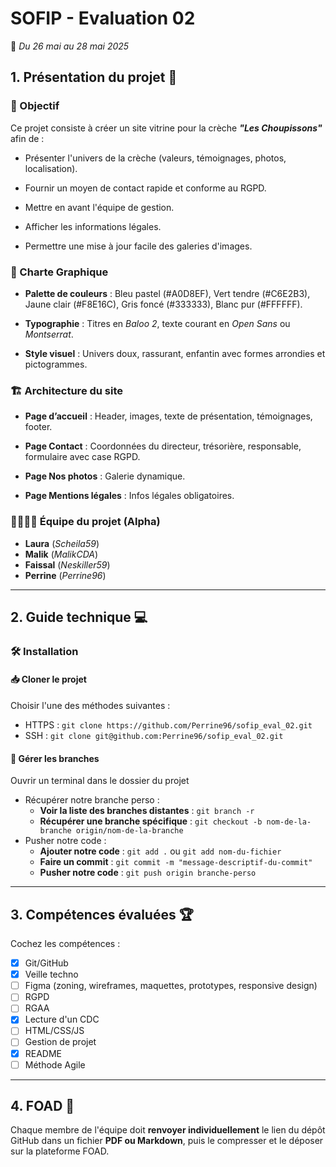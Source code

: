 # SOFIP - Evaluation 02
📅 *Du 26 mai au 28 mai 2025*

## 1. Présentation du projet 📌 
### 🎯 Objectif  
Ce projet consiste à créer un site vitrine pour la crèche ***"Les Choupissons"*** afin de :  
* Présenter l'univers de la crèche (valeurs, témoignages, photos, localisation).  

* Fournir un moyen de contact rapide et conforme au RGPD.  

* Mettre en avant l'équipe de gestion. 

* Afficher les informations légales. 

* Permettre une mise à jour facile des galeries d'images. 


### 🎨 Charte Graphique  
* **Palette de couleurs** : Bleu pastel (#A0D8EF), Vert tendre (#C6E2B3), Jaune clair (#F8E16C), Gris foncé (#333333), Blanc pur (#FFFFFF).  

* **Typographie** : Titres en *Baloo 2*, texte courant en *Open Sans* ou *Montserrat*.  

* **Style visuel** : Univers doux, rassurant, enfantin avec formes arrondies et pictogrammes. 


### 🏗️ Architecture du site  
* **Page d’accueil** : Header, images, texte de présentation, témoignages, footer.  

* **Page Contact** : Coordonnées du directeur, trésorière, responsable, formulaire avec case RGPD. 

* **Page Nos photos** : Galerie dynamique.  

* **Page Mentions légales** : Infos légales obligatoires. 


### 👨‍👩‍👧‍👦 Équipe du projet (Alpha)  
* **Laura** (*Scheila59*)  
* **Malik** (*MalikCDA*)  
* **Faissal** (*Neskiller59*)  
* **Perrine** (*Perrine96*) 


---

## 2. Guide technique 💻
### 🛠️ Installation  
#### 📥 Cloner le projet
Choisir l'une des méthodes suivantes :
* HTTPS : ```git clone https://github.com/Perrine96/sofip_eval_02.git``` 
* SSH : ```git clone git@github.com:Perrine96/sofip_eval_02.git```

#### 🔄 Gérer les branches
Ouvrir un terminal dans le dossier du projet
* Récupérer notre branche perso :
    * __Voir la liste des branches distantes__ : ```git branch -r```
    * __Récupérer une branche spécifique__ : ```git checkout -b nom-de-la-branche origin/nom-de-la-branche```
* Pusher notre code : 
    * __Ajouter notre code__ : ```git add .``` ou ```git add nom-du-fichier```
    * __Faire un commit__ : ```git commit -m "message-descriptif-du-commit"```
    * __Pusher notre code__ : ```git push origin branche-perso```


---

## 3. Compétences évaluées 🏆 

Cochez les compétences :  

* [x] Git/GitHub  
* [x] Veille techno  
* [ ] Figma (zoning, wireframes, maquettes, prototypes, responsive design)  
* [ ] RGPD  
* [ ] RGAA  
* [x] Lecture d'un CDC  
* [ ] HTML/CSS/JS  
* [ ] Gestion de projet  
* [x] README  
* [ ] Méthode Agile  

---

## 4. FOAD 📂
Chaque membre de l'équipe doit __renvoyer individuellement__ le lien du dépôt GitHub dans un fichier __PDF ou Markdown__, puis le compresser et le déposer sur la plateforme FOAD.